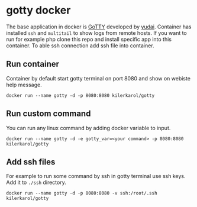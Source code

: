 # gotty docker

The base application in docker is [GoTTY](https://github.com/yudai/gotty) developed by [yudai](https://github.com/yudai).
Container has installed ```ssh``` and ```multitail``` to show logs from remote hosts.
If you want to run for example php clone this repo and install specific app into this container.
To able ssh connection add ssh file into container.

## Run container

Container by default start gotty terminal on port 8080 and show on webiste help message.
```
docker run --name gotty -d -p 8080:8080 kilerkarol/gotty
```

## Run custom command

You can run any linux command by adding docker variable to input.
```
docker run --name gotty -d -e gotty_var=<your command> -p 8080:8080 kilerkarol/gotty
```

## Add ssh files

For example to run some command by ssh in gotty terminal use ssh keys. Add it to `./ssh` directory.
```
docker run --name gotty -d -p 8080:8080 -v ssh:/root/.ssh kilerkarol/gotty
```
